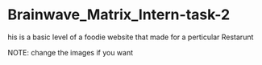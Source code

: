 # Brainwave_Matrix_Intern-task-2
his is a basic level of a foodie website that made for a perticular Restarunt

NOTE: change the images if you want
